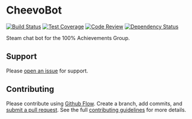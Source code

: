 # CheevoBot

[![Build Status][build-status-img]][build-status-url]
[![Test Coverage][test-coverage-img]][test-coverage-url]
[![Code Review][code-review-img]][code-review-url]
[![Dependency Status][dependency-status-img]][dependency-status-url]

Steam chat bot for the 100% Achievements Group.

## Support

Please [open an issue][new-issue-url] for support.

## Contributing

Please contribute using [Github Flow][github-flow-url]. Create a branch, add
commits, and [submit a pull request][pull-request-url]. See the full
[contributing guidelines][contributing-url] for more details.

[build-status-img]: https://travis-ci.org/scriptdaemon/cheevobot.svg
[build-status-url]: https://travis-ci.org/scriptdaemon/cheevobot
[test-coverage-img]: https://coveralls.io/repos/github/scriptdaemon/cheevobot/badge.svg
[test-coverage-url]: https://coveralls.io/github/scriptdaemon/cheevobot
[code-review-img]:https://codeclimate.com/github/scriptdaemon/cheevobot/badges/gpa.svg
[code-review-url]: https://codeclimate.com/github/scriptdaemon/cheevobot
[dependency-status-img]: https://david-dm.org/scriptdaemon/cheevobot/status.svg
[dependency-status-url]: https://david-dm.org/scriptdaemon/cheevobot

[new-issue-url]: https://github.com/scriptdaemon/cheevobot-wip/issues/new
[github-flow-url]: https://guides.github.com/introduction/flow
[pull-request-url]: https://github.com/scriptdaemon/cheevobot-wip/compare
[contributing-url]: https://github.com/scriptdaemon/cheevobot-wip/blob/master/CONTRIBUTING.md
